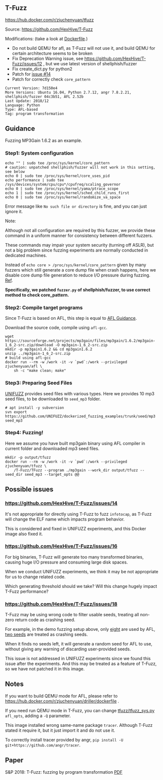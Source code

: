 ## T-Fuzz

https://hub.docker.com/r/zjuchenyuan/tfuzz

Source: https://github.com/HexHive/T-Fuzz

Modifications: (take a look at [Dockerfile](https://hub.docker.com/r/zjuchenyuan/tfuzz/dockerfile).)

- Do not build QEMU for afl, as T-Fuzz will not use it, and build QEMU for certain architecture seems to be broken
- Fix Deprecation Warning issue, see https://github.com/HexHive/T-Fuzz/issues/12 , but we use latest version of shellphish/fuzzer
- Fix create_dict.py for python2
- Patch for [issue #14](https://github.com/HexHive/T-Fuzz/issues/14)
- Patch for correctly check `core_pattern`

```
Current Version: 7d150e4
More Versions: Ubuntu 16.04, Python 2.7.12, angr 7.8.2.21, shellphish/fuzzer 04c3b51, AFL 2.52b
Last Update: 2018/12
Language: Python
Type: AFL-based
Tag: program transformation
```

## Guidance

Fuzzing MP3Gain 1.6.2 as an example.

### Step1: System configuration

```
echo "" | sudo tee /proc/sys/kernel/core_pattern
# caution: unpatched shellphish/fuzzer will not work in this setting, see below
echo 0 | sudo tee /proc/sys/kernel/core_uses_pid
echo performance | sudo tee /sys/devices/system/cpu/cpu*/cpufreq/scaling_governor
echo 0 | sudo tee /proc/sys/kernel/yama/ptrace_scope
echo 1 | sudo tee /proc/sys/kernel/sched_child_runs_first
echo 0 | sudo tee /proc/sys/kernel/randomize_va_space
```

Error message like `No such file or directory` is fine, and you can just ignore it.

Note: 

Although not all configuration are required by this fuzzer, we provide these command in a uniform manner for consistency between different fuzzers. 

These commands may impair your system security (turning off ASLR), but not a big problem since fuzzing experiments are normally conducted in dedicated machines.

Instead of `echo core > /proc/sys/kernel/core_pattern` given by many fuzzers which still generate a core dump file when crash happens, 
here we disable core dump file generation to reduce I/O pressure during fuzzing. [Ref](http://man7.org/linux/man-pages/man5/core.5.html).

**Specifically, we patched `fuzzer.py` of shellphish/fuzzer, to use correct method to check core_pattern.**

### Step2: Compile target programs

Since T-Fuzz is based on AFL, this step is equal to [AFL Guidance](https://hub.docker.com/r/zjuchenyuan/afl).

Download the source code, compile using `afl-gcc`.

```
wget https://sourceforge.net/projects/mp3gain/files/mp3gain/1.6.2/mp3gain-1_6_2-src.zip/download -O mp3gain-1_6_2-src.zip
mkdir -p mp3gain1.6.2 && cd mp3gain1.6.2
unzip ../mp3gain-1_6_2-src.zip
# build using afl-gcc
docker run --rm -w /work -it -v `pwd`:/work --privileged zjuchenyuan/afl \
    sh -c "make clean; make"
```

### Step3: Preparing Seed Files

[UNIFUZZ](https://github.com/UNIFUZZ/seeds) provides seed files with various types. Here we provides 10 mp3 seed files, to be downloaded to `seed_mp3` folder.

```
# apt install -y subversion
svn export https://github.com/UNIFUZZ/dockerized_fuzzing_examples/trunk/seed/mp3 seed_mp3
```

### Step4: Fuzzing!

Here we assume you have built mp3gain binary using AFL compiler in current folder and downloaded mp3 seed files.

```
mkdir -p output/tfuzz
docker run --rm -w /work -it -v `pwd`:/work --privileged zjuchenyuan/tfuzz \
    /T-Fuzz/TFuzz --program ./mp3gain --work_dir output/tfuzz --seed_dir seed_mp3 --target_opts @@
```

## Possible issues

### https://github.com/HexHive/T-Fuzz/issues/14

It's not appropriate for directly using T-Fuzz to fuzz `infotocap`, as T-Fuzz will change the ELF name which impacts program behavior.

This is considered and fixed in UNIFUZZ experiments, and this Docker image also fixed it.

### https://github.com/HexHive/T-Fuzz/issues/16

For big binaries, T-Fuzz will generate too many transformed binaries, causing huge I/O pressure and consuming large disk spaces.

When we conduct UNIFUZZ experiments, we think it may be not appropriate for us to change related code. 

Which generating threshold should we take? Will this change hugely impact T-Fuzz performance?

### https://github.com/HexHive/T-Fuzz/issues/18

T-Fuzz may be using wrong code to filter usable seeds, treating all non-zero return code as crashing seed.

For example, in the demo fuzzing setup above, only [eight](https://github.com/UNIFUZZ/dockerized_fuzzing_examples/tree/master/output/tfuzz/fuzzing_mp3gain_tfuzz/mp3gain_tfuzz/input) are used by AFL, [two seeds](https://github.com/UNIFUZZ/dockerized_fuzzing_examples/tree/master/output/tfuzz/fuzzing_mp3gain_tfuzz/mp3gain_tfuzz/crashing_seeds) are treated as crashing seeds.

When it finds no seeds left, it will generate a random seed for AFL to use, without giving any warning of discarding user-provided seeds.

This issue is not addressed in UNIFUZZ experiments since we found this issue after the experiments. 
And this may be treated as a feature of T-Fuzz, so we have not patched it in this image.

## Notes

If you want to build QEMU mode for AFL, please refer to https://hub.docker.com/r/zjuchenyuan/driller/dockerfile .

If you need run QEMU mode in T-Fuzz, you can change [tfuzz/tfuzz_sys.py](https://github.com/HexHive/T-Fuzz/blob/master/tfuzz/tfuzz_sys.py) `afl_opts`, adding a `-Q` parameter.

This image installed wrong same-name package `tracer`. Although T-Fuzz stated it require it, but it just import it and do not use it.

To correctly install tracer provided by angr, `pip install -U git+https://github.com/angr/tracer`.

## Paper

S&P 2018: T-Fuzz: fuzzing by program transformation [PDF](https://nebelwelt.net/publications/files/18Oakland.pdf)